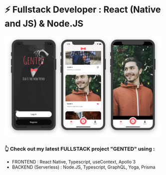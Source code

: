### 
<h1>⚡️ Fullstack Developer : React (Native and JS) & Node.JS</h1>


![alt text](https://raw.githubusercontent.com/vihong/vihong/main/previewGentedMobilesOnly.png)

<h3>👆  Check out my latest FULLSTACK project "GENTED" using :</h3>
<ul>
  <li>FRONTEND : React Native, Typescript, useContext, Apollo 3</li>
  <li>BACKEND (Serverless) : Node.JS, Typescript, GraphQL, Yoga, Prisma</li>
</ul>

<!--
**vihong/vihong** is a ✨ _special_ ✨ repository because its `README.md` (this file) appears on your GitHub profile.

Here are some ideas to get you started:

- 🔭 I’m currently working on ...
- 🌱 I’m currently learning ...
- 👯 I’m looking to collaborate on ...
- 🤔 I’m looking for help with ...
- 💬 Ask me about ...
- 📫 How to reach me: ...
- 😄 Pronouns: ...
- ⚡ Fun fact: ...
-->

